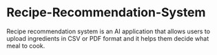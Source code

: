 # Recipe-Recommendation-System
Recipe recommendation system is an AI application that allows users to upload ingredients in CSV or PDF format and it helps them decide what meal to cook.
